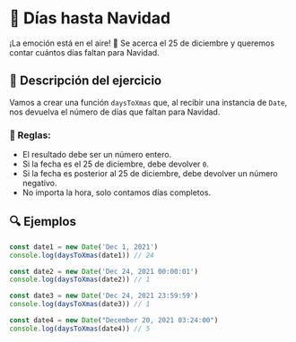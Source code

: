 # 🎄 Días hasta Navidad

¡La emoción está en el aire! 📆 Se acerca el 25 de diciembre y queremos contar cuántos días faltan para Navidad.  

## 📌 Descripción del ejercicio  

Vamos a crear una función `daysToXmas` que, al recibir una instancia de `Date`, nos devuelva el número de días que faltan para Navidad.  

### 📝 Reglas:
- El resultado debe ser un número entero.
- Si la fecha es el 25 de diciembre, debe devolver `0`.
- Si la fecha es posterior al 25 de diciembre, debe devolver un número negativo.
- No importa la hora, solo contamos días completos.  

## 🔍 Ejemplos

```javascript
const date1 = new Date('Dec 1, 2021')
console.log(daysToXmas(date1)) // 24

const date2 = new Date('Dec 24, 2021 00:00:01')
console.log(daysToXmas(date2)) // 1

const date3 = new Date('Dec 24, 2021 23:59:59')
console.log(daysToXmas(date3)) // 1

const date4 = new Date("December 20, 2021 03:24:00")
console.log(daysToXmas(date4)) // 5
```